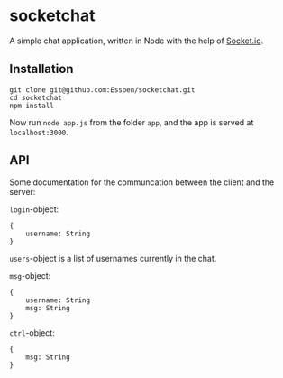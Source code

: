 # socketchat
A simple chat application, written in Node with the help of [Socket.io](http://socket.io).

## Installation
    git clone git@github.com:Essoen/socketchat.git
    cd socketchat
    npm install
    
Now run `node app.js` from the folder `app`, and the app is served at `localhost:3000`.

## API
Some documentation for the communcation between the client and the server:

`login`-object:

    {
        username: String
    }
    
`users`-object is a list of usernames currently in the chat.
    
`msg`-object:

    {
        username: String
        msg: String
    }
    
`ctrl`-object:

    {
        msg: String 
    }

